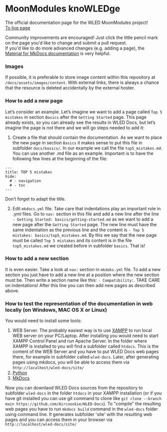 # MoonModules knoWLEDge

The official documentation page for the WLED MoonModules project!  
[To live page](https://mm.kno.wled.ge)
  
Community improvements are encouraged! Just click the little pencil mark on the page you'd like to change and submit a pull request.  
If you'd like to do more advanced changes (e.g. adding a page), the [Material for MkDocs documentation](https://squidfunk.github.io/mkdocs-material/getting-started/) is very helpful.

### Images

If possible, it is preferable to store image content within this repository at `/docs/assets/images/content`. With external links, there is always a chance that the resource is deleted accidentally by the external hoster.

### How to add a new page

Let’s consider an example. Let’s imagine we want to add a page called `Top 5 mistakes` in section `Basics` after the `Getting Started` page. This page already exists, so you can already see the results in WLED Docs, but let’s imagine the page is not there and we will go steps needed to add it:

1)	Create a file that should contain the documentation. As we want to place the new page in section `Basics` it makes sense to put this file in subfolder `docs/basics/`. In our example we call the file `top5_mistakes.md`. You can use another .md file as an example. Important is to have the following few lines at the beginning of the file:
```
---
title: TOP 5 mistakes
hide:
  # - navigation
  # - toc
---
```
Don’t forget to adapt the title.

2)	Edit `mkdocs.yml` file. Take care that indentations play an important role in .yml files. Go to `nav:` section in this file and add a new line after the line `- Getting Started: basics/getting-started.md` as we want to add a new page after the `Getting Started` page. The new line must have the same indentation as the previous line and the content is `- Top 5 mistakes: basics/top5_mistakes.md`. By this we say that the new page must be called `Top 5 mistakes` and its content is in the file `top5_mistakes.md` we created before in subfolder `basics`.
That is!

### How to add a new section

It is even easier. Take a look at `nav:` section in `mkdoks.yml` file. To add a new section you just have to add a new line at a position where the new section must be. Then write a section name like this: `- Compatibility:`. TAKE CARE on indentations! After this line you can then add new pages as described above.

### How to test the representation of the documentation in web locally (on Windows, MAC OS X or Linux)

You would need to install some tools:

1) WEB Server. The probably easiest way is to use [XAMPP](https://www.apachefriends.org/index.html) to run local WEB server on your PC/Laptop. After installing you would need to start XAMPP Control Panel and run Apache Server. In the folder where XAMPP is installed to you will find a subfolder called `htdocs`. This is the content of the WEB Server and you have to put WLED Docs web pages there, for example in subfolder called `wled-docs`. Later, after generating pages using mkdocs, you will be able to access them via `http://localhost/wled-docs/site/`
2) [Python](https://www.python.org/)
3) [MkDocs](https://www.mkdocs.org/user-guide/installation/#mkdocs-installation)

Now you can downlaod WLED Docs sources from the repository to subfolder `wled-docs` in the folder `htdocs` in your XAMPP installation (or if you have git installed you can use git command to clone like `git clone --branch main https://github.com/Aircoookie/WLED-Docs`). To "compile" the resulting web pages you have to run `mkdocs build` command in the `wled-docs` folder using command line. It generates subfolder 'site' with the resulting web pages and you can access them in your browser via `http://localhost/wled-docs/site/`
